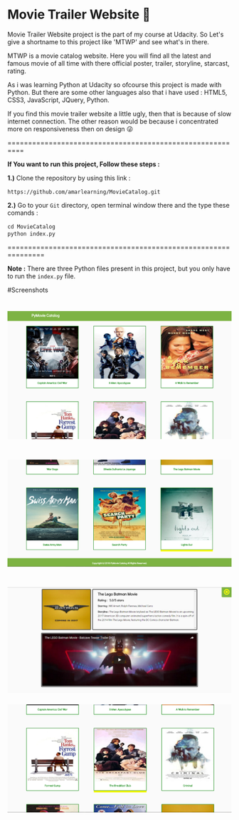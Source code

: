 # Movie Trailer Website :movie_camera:


Movie Trailer Website project is the part of my course at Udacity. So Let's give a shortname to this project like 'MTWP' 
and see what's in there.

MTWP is a movie catalog website. Here you will find all the latest and famous movie of all time with there official poster, trailer, storyline, starcast, rating.

As i was learning Python at Udacity so ofcourse this project is made with Python. But there are some other languages also that i have used : HTML5, CSS3, JavaScript, JQuery, Python.

If you find this movie trailer website a little ugly, then that is because of slow internet connection. The other reason would be because i concentrated more on responsiveness then on design :stuck_out_tongue_winking_eye:

==========================================================

<b>If You want to run this project, Follow these steps :</b>

<b>1.)</b> Clone the repository by using this link :

```
https://github.com/amarlearning/MovieCatalog.git
```

<b>2.)</b> Go to your ```Git``` directory, open terminal window there and the type these comands :

```
cd MovieCatalog
python index.py
```

===============================================================

<b>Note :</b> There are three Python files present in this project, but you only have to run the ```index.py``` file.

#Screenshots

![PyMovieCatalog](https://raw.githubusercontent.com/amarlearning/MovieCatalog/master/screenshots/1.jpg)
======================================================================================================
![PyMovieCatalog](https://raw.githubusercontent.com/amarlearning/MovieCatalog/master/screenshots/3.jpg)
======================================================================================================
![PyMovieCatalog](https://raw.githubusercontent.com/amarlearning/MovieCatalog/master/screenshots/4.jpg)
======================================================================================================
![PyMovieCatalog](https://raw.githubusercontent.com/amarlearning/MovieCatalog/master/screenshots/2.jpg)
